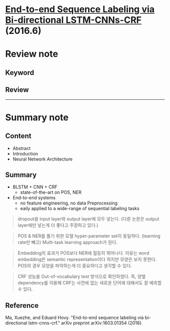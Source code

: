 # [End-to-end Sequence Labeling via Bi-directional LSTM-CNNs-CRF](https://arxiv.org/pdf/1603.01354.pdf) (2016.6)

# Review note


## Keyword


## Review

---

# Summary note

## Content
* Abstract
* Introduction
* Neural Network Architecture

## Summary
* BLSTM + CNN + CRF
  * state-of-the-art on POS, NER
* End-to-end systems
  * no feature engineering, no data Preprocessing
  * eaily applied to a wide-range of sequential labeling tasks

> dropout을 input layer와 output layer에 모두 넣는다. (다른 논문은 output layer에만 넣는게 더 좋다고 주장하고 있다.)

> POS & NER를 풀기 위한 모델 hyper-parameter set이 동일하다. (learning rate만 빼고) Multi-task learning approach가 된다.

> Embedding의 효과가 POS보다 NER에 월등히 뛰어나다. 이유는 word embedding은 semantic representation이다 하지만 모양은 보지 못한다. POS의 경우 모양을 파악하는게 더 중요하다고 생각할 수 있다.

> CRF 성능을 Out-of-vocabulary test 방식으로 확인하였다. 즉, 양옆 dependency를 이용해 CRF는 사전에 없는 새로운 단어에 대해서도 잘 예측할 수 있다.

## Reference
Ma, Xuezhe, and Eduard Hovy. "End-to-end sequence labeling via bi-directional lstm-cnns-crf." arXiv preprint arXiv:1603.01354 (2016).
